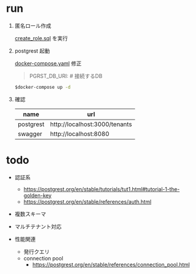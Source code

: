 # run

1. 匿名ロール作成

    [create_role.sql](create_role.sql) を実行

2. postgrest 起動

    [docker-compose.yaml](docker-compose.yaml) 修正
    > PGRST_DB_URI: # 接続するDB
    


    ```cmd
    $docker-compose up -d
    ```

3. 確認

    | name | url |
    | -- | -- |
    | postgrest | http://localhost:3000/tenants |
    | swagger | http://localhost:8080 |


# todo
 - 認証系
   - https://postgrest.org/en/stable/tutorials/tut1.html#tutorial-1-the-golden-key
   - https://postgrest.org/en/stable/references/auth.html

 - 複数スキーマ

 - マルチテナント対応

 - 性能関連
   - 発行クエリ
   - connection pool
     - https://postgrest.org/en/stable/references/connection_pool.html
